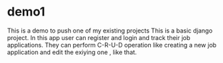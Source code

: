 # demo1
This is a demo to push one of my existing projects
This is a basic django project. In this app user can register and login and track their job applications. They can perform C-R-U-D operation like creating a new job application and edit the exiying one , like that.